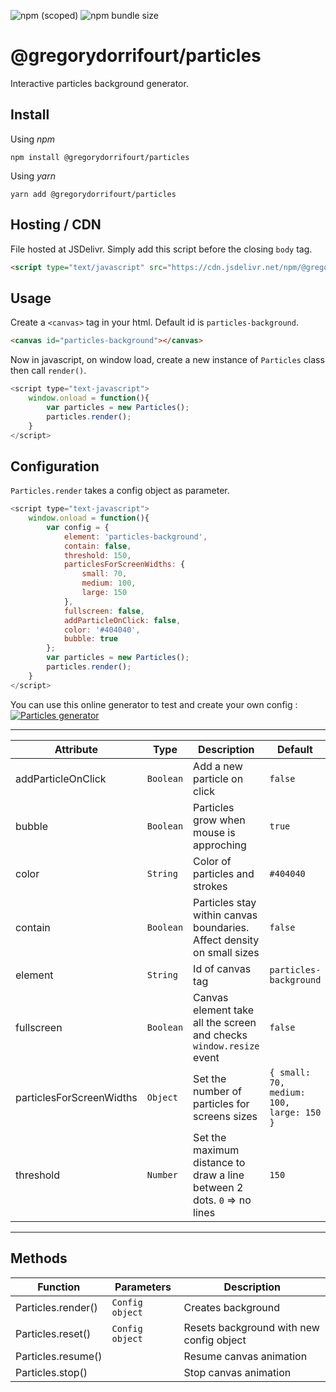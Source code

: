 ![npm (scoped)](https://img.shields.io/npm/v/@gregorydorrifourt/particles) ![npm bundle size](https://img.shields.io/bundlephobia/min/@gregorydorrifourt/particles?label=size)

# @gregorydorrifourt/particles
Interactive particles background generator.

## Install

Using *npm*
```
npm install @gregorydorrifourt/particles
```

Using *yarn*
```
yarn add @gregorydorrifourt/particles
```

## Hosting / CDN

File hosted at JSDelivr. Simply add this script before the closing ```body``` tag. 
```html
<script type="text/javascript" src="https://cdn.jsdelivr.net/npm/@gregorydorrifourt/particles@latest/lib/particles.min.js"></script>
```

## Usage

Create a ```<canvas>``` tag in your html. Default id is ```particles-background```.
```html
<canvas id="particles-background"></canvas>
```

Now in javascript, on window load, create a new instance of ```Particles``` class then call ```render()```.
```js
<script type="text-javascript">
    window.onload = function(){
        var particles = new Particles();
        particles.render();
    }
</script>
```

## Configuration

`Particles.render` takes a config object as parameter. 

```js
<script type="text-javascript">
    window.onload = function(){
        var config = {
            element: 'particles-background',
            contain: false,
            threshold: 150,
            particlesForScreenWidths: {
                small: 70,
                medium: 100,
                large: 150
            },
            fullscreen: false,
            addParticleOnClick: false,
            color: '#404040',
            bubble: true
        };
        var particles = new Particles();
        particles.render();
    }
</script>
```

You can use this online generator to test and create your own config :
<a href="https://www.gregorydorrifourt.fr/particles" title="Go to générator">
    <img src="https://www.gregorydorrifourt.fr/particles/assets/md-screenshot.png" alt="Particles generator">
</a>

-------------------------
Attribute | Type | Description | Default
----|---|-----------|----
addParticleOnClick | `Boolean` | Add a new particle on click | `false`
bubble | `Boolean` | Particles grow when mouse is approching | `true`
color | `String` | Color of particles and strokes | `#404040`
contain | `Boolean` | Particles stay within canvas boundaries. Affect density on small sizes | `false`
element | `String` | Id of canvas tag | `particles-background`
fullscreen | `Boolean` | Canvas element take all the screen and checks `window.resize` event | `false`
particlesForScreenWidths | `Object` | Set the number of particles for screens sizes | `{ small: 70, medium: 100, large: 150 }`
threshold | `Number` | Set the maximum distance to draw a line between 2 dots. `0` => no lines | `150`
-------------------------

## Methods

Function | Parameters | Description
----|-------|-------------
Particles.render() | `Config object` | Creates background
Particles.reset() | `Config object` | Resets background with new config object
Particles.resume() |  | Resume canvas animation
Particles.stop() |  | Stop canvas animation
